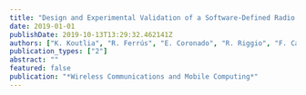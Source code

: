 ```yaml
---
title: "Design and Experimental Validation of a Software-Defined Radio Access Network Testbed with Slicing Support"
date: 2019-01-01
publishDate: 2019-10-13T13:29:32.462141Z
authors: ["K. Koutlia", "R. Ferrús", "E. Coronado", "R. Riggio", "F. Casadevall", "A. Umbert", "J. Pérez-Romero"]
publication_types: ["2"]
abstract: ""
featured: false
publication: "*Wireless Communications and Mobile Computing*"
---
```


